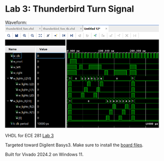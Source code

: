 # Lab 3: Thunderbird Turn Signal

Waveform:
![Waveform from thunderbird_fsm_tb](Lab3Waveform.png)

VHDL for ECE 281 [Lab 3](https://usafa-ece.github.io/ece281-book/lab/lab3.html)

Targeted toward Digilent Basys3. Make sure to install the [board files](https://github.com/Xilinx/XilinxBoardStore/tree/2018.2/boards/Digilent/basys3).

Built for Vivado 2024.2 on Windows 11.

